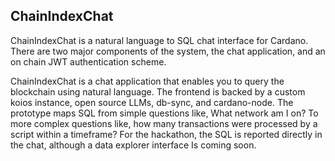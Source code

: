 ## ChainIndexChat

ChainIndexChat is a natural language to SQL chat interface for Cardano. There are two major components of the system, the chat application, and an on chain JWT authentication scheme.

ChainIndexChat is a chat application that enables you to query the blockchain using natural language. The frontend is backed by a custom koios instance, open source LLMs, db-sync, and cardano-node. The prototype maps SQL from simple questions like, What network am I on? To more complex questions like, how many transactions were processed by a script within a timeframe? For the hackathon, the SQL is reported directly in the chat, although a data explorer interface Is coming soon.